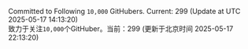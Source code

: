 Committed to Following `10,000` GitHubers. Current: <!-- FOLLOWING_COUNT -->299<!-- FOLLOWING_COUNT --> (Update at UTC <!-- LAST_UPDATED -->2025-05-17 14:13:20<!-- LAST_UPDATED -->)<br>
致力于关注`10,000`个GitHuber。当前：<!-- FOLLOWING_COUNT -->299<!-- FOLLOWING_COUNT --> (更新于北京时间 <!-- LAST_UPDATED_CST -->2025-05-17 22:13:20<!-- LAST_UPDATED_CST -->)
